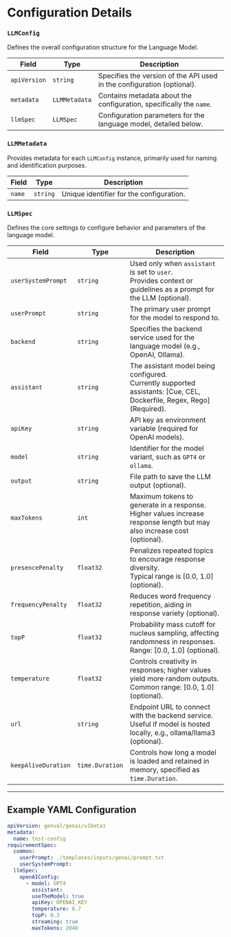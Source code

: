 # Configuration Details

### `LLMConfig`

Defines the overall configuration structure for the Language Model.

| Field        | Type          | Description                                                            |
| ------------ | ------------- | ---------------------------------------------------------------------- |
| `apiVersion` | `string`      | Specifies the version of the API used in the configuration (optional). |
| `metadata`   | `LLMMetadata` | Contains metadata about the configuration, specifically the `name`.    |
| `llmSpec`    | `LLMSpec`     | Configuration parameters for the language model, detailed below.       |

### `LLMMetadata`

Provides metadata for each `LLMConfig` instance, primarily used for naming and identification purposes.

| Field  | Type     | Description                              |
| ------ | -------- | ---------------------------------------- |
| `name` | `string` | Unique identifier for the configuration. |

### `LLMSpec`

Defines the core settings to configure behavior and parameters of the language model.

| Field               | Type            | Description                                                                                                                  |
| ------------------- | --------------- | ---------------------------------------------------------------------------------------------------------------------------- |
| `userSystemPrompt`  | `string`        | Used only when `assistant` is set to `user`. <br> Provides context or guidelines as a prompt for the LLM (optional).         |
| `userPrompt`        | `string`        | The primary user prompt for the model to respond to.                                                                         |
| `backend`           | `string`        | Specifies the backend service used for the language model (e.g., OpenAI, Ollama).                                            |
| `assistant`         | `string`        | The assistant model being configured. <br> Currently supported assistants: [Cue, CEL, Dockerfile, Regex, Rego] (Required).   |
| `apiKey`            | `string`        | API key as environment variable (required for OpenAI models).                                                                |
| `model`             | `string`        | Identifier for the model variant, such as `GPT4` or `ollama`.                                                                |
| `output`            | `string`        | File path to save the LLM output (optional).                                                                                 |
| `maxTokens`         | `int`           | Maximum tokens to generate in a response. <br> Higher values increase response length but may also increase cost (optional). |
| `presencePenalty`   | `float32`       | Penalizes repeated topics to encourage response diversity. <br> Typical range is [0.0, 1.0] (optional).                      |
| `frequencyPenalty`  | `float32`       | Reduces word frequency repetition, aiding in response variety (optional).                                                    |
| `topP`              | `float32`       | Probability mass cutoff for nucleus sampling, affecting randomness in responses. <br> Range: [0.0, 1.0] (optional).          |
| `temperature`       | `float32`       | Controls creativity in responses; higher values yield more random outputs. <br> Common range: [0.0, 1.0] (optional).         |
| `url`               | `string`        | Endpoint URL to connect with the backend service. Useful if model is hosted locally, e.g., ollama/llama3 (optional).         |
| `keepAliveDuration` | `time.Duration` | Controls how long a model is loaded and retained in memory, specified as `time.Duration`.                                    |

---

## Example YAML Configuration

```yaml
apiVersion: genval/genai/v1beta1
metadata:
  name: test-config
requirementSpec:
  common:
    userPrompt: ./templates/inputs/genai/prompt.txt
    userSystemPrompt:
  llmSpec:
    openAIConfig:
      - model: GPT4
        assistant:
        useTheModel: true
        apiKey: OPENAI_KEY
        temperature: 0.7
        topP: 0.3
        streaming: true
        maxTokens: 2048
```

